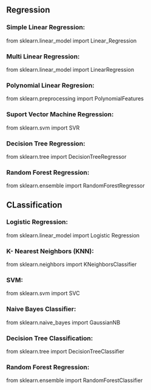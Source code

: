 
## Regression


### Simple Linear Regression:

  from sklearn.linear_model import Linear_Regression

### Multi Linear Regression:

  from sklearn.linear_model import LinearRegression  

### Polynomial Linear Regresion:

  from sklearn.preprocessing import PolynomialFeatures

### Suport Vector Machine Regression:

  from sklearn.svm import SVR

### Decision Tree Regression:

  from sklearn.tree import DecisionTreeRegressor

### Random Forest Regression:

  from sklearn.ensemble import RandomForestRegressor  
  

## CLassification


### Logistic Regression:

  from sklearn.linear_model import Logistic Regression
  
### K- Nearest Neighbors (KNN):

  from sklearn.neighbors import KNeighborsClassifier

### SVM:

  from sklearn.svm import SVC

### Naive Bayes Classifier:

  from sklearn.naive_bayes import GaussianNB

### Decision Tree Classification:

  from sklearn.tree import DecisionTreeClassifier

### Random Forest Regression:

  from sklearn.ensemble import RandomForestClassifier  
